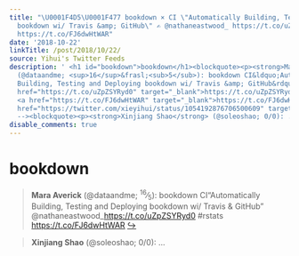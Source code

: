 ```yaml
---
title: "\U0001F4D5\U0001F477 bookdown × CI \"Automatically Building, Testing and Deploying
  bookdown wi/ Travis &amp; GitHub\" ✍️ @nathaneastwood_ https://t.co/uZpZSYRyd0 #rstats
  https://t.co/FJ6dwHtWAR"
date: '2018-10-22'
linkTitle: /post/2018/10/22/
source: Yihui's Twitter Feeds
description: ' <h1 id="bookdown">bookdown</h1><blockquote><p><strong>Mara Averick</strong>
  (@dataandme; <sup>16</sup>&frasl;<sub>5</sub>): bookdown CI&ldquo;Automatically
  Building, Testing and Deploying bookdown wi/ Travis &amp; GitHub&rdquo; @nathaneastwood_<a
  href="https://t.co/uZpZSYRyd0" target="_blank">https://t.co/uZpZSYRyd0</a> #rstats
  <a href="https://t.co/FJ6dwHtWAR" target="_blank">https://t.co/FJ6dwHtWAR</a> <a
  href="https://twitter.com/xieyihui/status/1054192876706500609" target="_blank">&#8618;</a></p></blockquote><!--
  --><blockquote><p><strong>Xinjiang Shao</strong> (@soleoshao; 0/0): ...'
disable_comments: true
---
```

 <h1 id="bookdown">bookdown</h1><blockquote><p><strong>Mara Averick</strong> (@dataandme; <sup>16</sup>&frasl;<sub>5</sub>): bookdown CI&ldquo;Automatically Building, Testing and Deploying bookdown wi/ Travis &amp; GitHub&rdquo; @nathaneastwood_<a href="https://t.co/uZpZSYRyd0" target="_blank">https://t.co/uZpZSYRyd0</a> #rstats <a href="https://t.co/FJ6dwHtWAR" target="_blank">https://t.co/FJ6dwHtWAR</a> <a href="https://twitter.com/xieyihui/status/1054192876706500609" target="_blank">&#8618;</a></p></blockquote><!-- --><blockquote><p><strong>Xinjiang Shao</strong> (@soleoshao; 0/0): ...